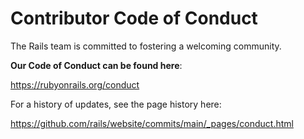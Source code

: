 # Contributor Code of Conduct

The Rails team is committed to fostering a welcoming community.

**Our Code of Conduct can be found here**:

https://rubyonrails.org/conduct

For a history of updates, see the page history here:

https://github.com/rails/website/commits/main/_pages/conduct.html
